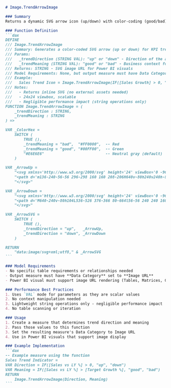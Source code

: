 ````markdown
# Image.TrendArrowImage

### Summary
Returns a dynamic SVG arrow icon (up/down) with color-coding (good/bad) for KPI trend visualization in Power BI visuals.

### Function Definition
```dax
DEFINE
/// Image.TrendArrowImage
/// Summary: Generates a color-coded SVG arrow (up or down) for KPI trend visualization.
/// Params:
///   _trendDirection (STRING VAL): "up" or "down" - Direction of the arrow
///   _trendMeaning (STRING VAL): "good" or "bad" - Business context for coloring
/// Returns: STRING - SVG image URL for Power BI visuals
/// Model Requirements: None, but output measure must have Data Category = Image URL
/// Example: 
///   Sales Trend Icon = Image.TrendArrowImage(IF([Sales Growth] > 0, "up", "down"), IF([Sales Growth] > Target, "good", "bad"))
/// Notes: 
///   - Returns inline SVG (no external assets needed)
///   - 24x24 viewbox, scalable
///   - Negligible performance impact (string operations only)
FUNCTION Image.TrendArrowImage = (
    _trendDirection : STRING,
    _trendMeaning : STRING
) =>

VAR _ColorHex =
    SWITCH (
        TRUE (),
        _trendMeaning = "bad",  "#FF0000",  -- Red
        _trendMeaning = "good", "#00FF00",  -- Green
        "#E6E6E6"                           -- Neutral gray (default)
    )

VAR _ArrowUp =
    "<svg xmlns='http://www.w3.org/2000/svg' height='24' viewBox='0 -960 960 960' width='24' fill='" & _ColorHex & "'>" &
    "<path d='m136-240-56-56 296-298 160 160 208-206H640v-80h240v240h-80v-104L536-320 376-480 136-240Z'/>" &
    "</svg>"

VAR _ArrowDown =
    "<svg xmlns='http://www.w3.org/2000/svg' height='24' viewBox='0 -960 960 960' width='24' fill='" & _ColorHex & "'>" &
    "<path d='M640-240v-80h104L536-526 376-366 80-664l56-56 240 240 160-160 264 264v-104h80v240H640Z'/>" &
    "</svg>"

VAR _ArrowSVG =
    SWITCH (
        TRUE (),
        _trendDirection = "up",   _ArrowUp,
        _trendDirection = "down", _ArrowDown
    )

RETURN
    "data:image/svg+xml;utf8," & _ArrowSVG
```

### Model Requirements
- No specific table requirements or relationships needed
- Output measure must have **Data Category** set to **Image URL**
- Power BI visual must support image URL rendering (Tables, Matrices, Cards)

### Performance Best Practices
1. Uses `VAL` mode for parameters as they are scalar values
2. No context manipulation needed
3. Lightweight string operations only - negligible performance impact
4. No table scanning or iteration

### Usage
1. Create a measure that determines trend direction and meaning
2. Pass those values to this function
3. Set the resulting measure's Data Category to Image URL
4. Use in Power BI visuals that support image display

### Example Implementation
```dax
-- Example measure using the function
Sales Trend Indicator = 
VAR Direction = IF([Sales vs LY %] > 0, "up", "down")
VAR Meaning = IF([Sales vs LY %] > [Target Growth %], "good", "bad")
RETURN
    Image.TrendArrowImage(Direction, Meaning)
```
````